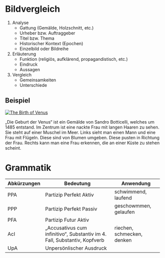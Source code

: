 # Bildvergleich
1. Analyse
	- Gattung (Gemälde, Holzschnitt, etc.)
	- Urheber bzw. Auftraggeber
	- Titel bzw. Thema
	- Historischer Kontext (Epochen)
	- Einzelbild oder Bildreihe
2. Erläuterung
	- Funktion (religiös, aufklärend, propagandistisch, etc.)
	- Eindruck
	- Aussagen
3. Vergleich
	- Gemeinsamkeiten
	- Unterschiede
## Beispiel
[![The Birth of Venus](https://upload.wikimedia.org/wikipedia/commons/thumb/0/0b/Sandro_Botticelli_-_La_nascita_di_Venere_-_Google_Art_Project_-_edited.jpg/300px-Sandro_Botticelli_-_La_nascita_di_Venere_-_Google_Art_Project_-_edited.jpg)](https://de.wikipedia.org/wiki/Die_Geburt_der_Venus_(Botticelli))

„Die Geburt der Venus“ ist ein Gemälde  von Sandro Botticelli, welches um 1485 entstand. Im Zentrum ist eine nackte Frau mit langen Haaren zu sehen. Sie steht auf einer Muschel im Meer. Links sieht man einen Mann und eine Frau mit Flügeln. Diese sind von Blumen umgeben. Diese pusten in Richtung der Frau. Rechts kann man eine Frau erkennen, die an einer Küste zu stehen scheint.
# Grammatik
|Abkürzungen|Bedeutung|Anwendung|
|-|-|-|
|PPA|Partizip Perfekt Aktiv|schwimmend, laufend|
|PPP|Partizip Perfekt Passiv|geschowmmen, gelaufen|
|PFA|Partizip Futur Aktiv|
|AcI|„Accusativus cum infinitivo“, Substantiv im 4. Fall, Substantiv, Kopfverb|riechen, schmecken, denken|
|UpA|Unpersönlischer Ausdruck|